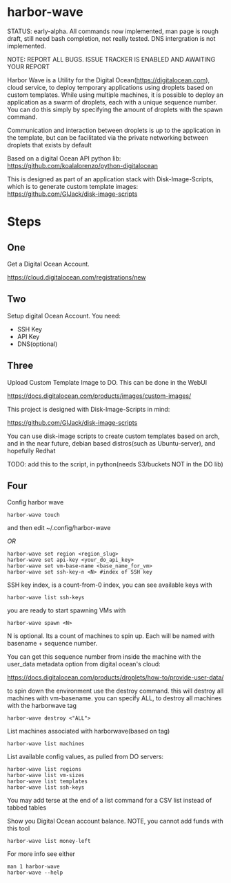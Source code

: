 harbor-wave
=============

STATUS: early-alpha. All commands now implemented, man page is rough draft,
still need bash completion, not really tested. DNS intergration is not
implemented.

NOTE: REPORT ALL BUGS. ISSUE TRACKER IS ENABLED AND AWAITING YOUR REPORT

Harbor Wave is a Utility for the Digital Ocean(https://digitalocean.com), cloud
service, to deploy temporary applications using droplets based on custom
templates. While using multiple machines, it is possible to deploy an
application as a swarm of droplets, each with a unique sequence number. You can
do this simply by specifying the amount of droplets with the spawn command.

Communication and interaction between droplets is up to the application in
the template, but can be facilitated via the private networking between droplets
that exists by default

Based on a digital Ocean API python lib: https://github.com/koalalorenzo/python-digitalocean

This is designed as part of an application stack with Disk-Image-Scripts, which
is to generate custom template images:
https://github.com/GIJack/disk-image-scripts


Steps
====

One
-----
Get a Digital Ocean Account.

https://cloud.digitalocean.com/registrations/new

Two
-----
Setup digital Ocean Account. You need:
* SSH Key
* API Key
* DNS(optional)

Three
------
Upload Custom Template Image to DO. This can be done in the WebUI

https://docs.digitalocean.com/products/images/custom-images/

This project is designed with Disk-Image-Scripts in mind:

https://github.com/GIJack/disk-image-scripts

You can use disk-image scripts to create custom templates based on arch, and
in the near future, debian based distros(such as Ubuntu-server), and hopefully
Redhat

TODO: add this to the script, in python(needs S3/buckets NOT in the DO lib)

Four
----
Config harbor wave
```
harbor-wave touch
```
and then edit ~/.config/harbor-wave

*OR*

```
harbor-wave set region <region_slug>
harbor-wave set api-key <your_do_api_key>
harbor-wave set vm-base-name <base_name_for_vm>
harbor-wave set ssh-key-n <N> #index of SSH key
```

SSH key index, is a count-from-0 index, you can see available keys with
```
harbor-wave list ssh-keys
```

you are ready to start spawning VMs with

```
harbor-wave spawn <N>
```
N is optional. Its a count of machines to spin up. Each will be named with
basename + sequence number.

You can get this sequence number from inside the machine with the user_data
metadata option from digital ocean's cloud:

https://docs.digitalocean.com/products/droplets/how-to/provide-user-data/

to spin down the environment use the destroy command. this will destroy all
machines with vm-basename. you can specify ALL, to destroy all machines with
the harborwave tag

```
harbor-wave destroy <"ALL">
```

List machines associated with harborwave(based on tag)
```
harbor-wave list machines
```
List available config values, as pulled from DO servers:
```
harbor-wave list regions
harbor-wave list vm-sizes
harbor-wave list templates
harbor-wave list ssh-keys
```
You may add terse at the end of a list command for a CSV list instead of tabbed
tables

Show you Digital Ocean account balance. NOTE, you cannot add funds with this
tool
```
harbor-wave list money-left
```

For more info see either
```
man 1 harbor-wave
harbor-wave --help
```
